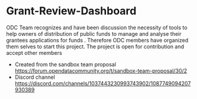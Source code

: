 # Grant-Review-Dashboard
ODC Team recognizes and have been discussion the necessity of tools to help owners of distribution of public funds to manage and analyse their grantees applications for funds . Therefore ODC members have organized them selves to start this project. The project is open for contribution and accept other members

- Created from the sandbox team proposal https://forum.opendatacommunity.org/t/sandbox-team-proposal/30/2
- Discord channel https://discord.com/channels/1037443230993743902/1087749094207930389
